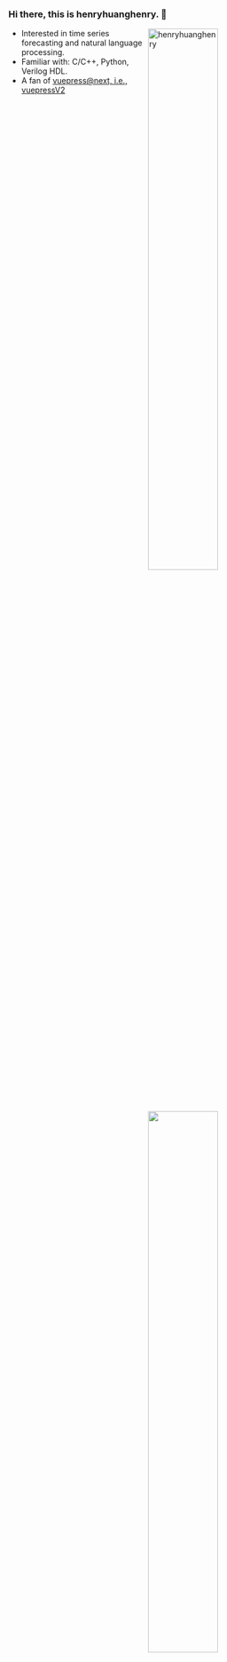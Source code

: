 ### Hi there, this is henryhuanghenry. 👋
<a href="https://github.com/henryhuanghenry">
  <img align="right" width="50%" src="https://github-readme-stats.vercel.app/api?username=henryhuanghenry&show_icons=true&theme=gotham"alt="henryhuanghenry" />
</a>


- Interested in time series forecasting and natural language processing. 
- Familiar with: C/C++, Python, Verilog HDL. 
- A fan of [vuepress@next, i.e., vuepressV2](https://github.com/vuepress/vuepress-next)


<a href="https://www.zhihu.com/people/mr-henryhuang">
  <img align="right" width="50%" src="https://stats.justsong.cn/api/zhihu?username=mr-henryhuang&theme=dark" style="box-shadow:none !important" width="50%"/>
</a>

  
 <!--![](https://github-readme-stats.vercel.app/api?username=henryhuanghenry)-->

<!--
**henryhuanghenry/henryhuanghenry** is a ✨ _special_ ✨ repository because its `README.md` (this file) appears on your GitHub profile.

Here are some ideas to get you started:

- 🔭 I’m currently working on ...
- 🌱 I’m currently learning ...
- 👯 I’m looking to collaborate on ...
- 🤔 I’m looking for help with ...
- 💬 Ask me about ...
- 📫 How to reach me: ...
- 😄 Pronouns: ...
- ⚡ Fun fact: ...
-->
